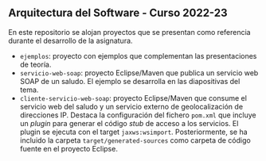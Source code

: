 ## Arquitectura del Software - Curso 2022-23

En este repositorio se alojan proyectos que se presentan como referencia durante el desarrollo de la asignatura.

- `ejemplos`: proyecto con ejemplos que complementan las presentaciones de teoría.
- `servicio-web-soap`: proyecto Eclipse/Maven que publica un servicio web SOAP de un saludo. El ejemplo se desarrolla en las diapositivas del tema.
- `cliente-servicio-web-soap`: proyecto Eclipse/Maven que consume el servicio web del saludo y un servicio externo de geolocalización de direcciones IP. Destaca la configuración del fichero `pom.xml` que incluye un *plugin* para generar el código *stub* de acceso a los servicios. El plugin se ejecuta con el target `jaxws:wsimport`. Posteriormente, se ha incluido la carpeta `target/generated-sources` como carpeta de código fuente en el proyecto Eclipse.
